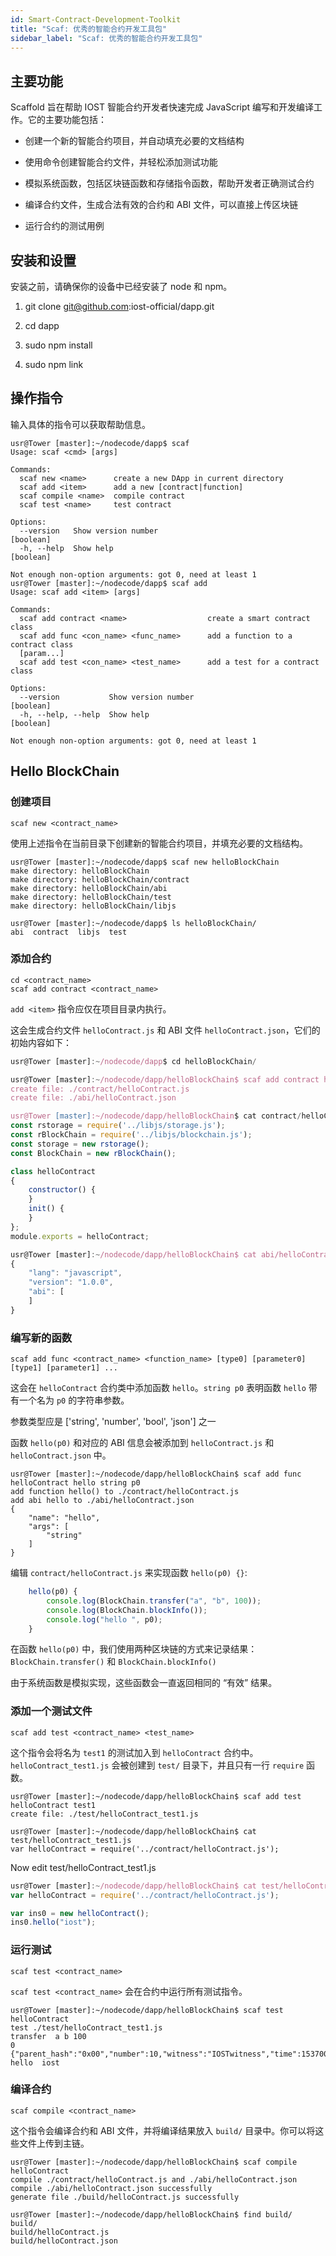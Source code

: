 ```yaml
---
id: Smart-Contract-Development-Toolkit
title: "Scaf: 优秀的智能合约开发工具包"
sidebar_label: "Scaf: 优秀的智能合约开发工具包"
---
```


## 主要功能

Scaffold 旨在帮助 IOST 智能合约开发者快速完成 JavaScript 编写和开发编译工作。它的主要功能包括：

- 创建一个新的智能合约项目，并自动填充必要的文档结构

- 使用命令创建智能合约文件，并轻松添加测试功能

- 模拟系统函数，包括区块链函数和存储指令函数，帮助开发者正确测试合约

- 编译合约文件，生成合法有效的合约和 ABI 文件，可以直接上传区块链

- 运行合约的测试用例

## 安装和设置

安装之前，请确保你的设备中已经安装了 node 和 npm。

1. git clone git@github.com:iost-official/dapp.git

2. cd dapp

3. sudo npm install

4. sudo npm link

## 操作指令

输入具体的指令可以获取帮助信息。

```console
usr@Tower [master]:~/nodecode/dapp$ scaf
Usage: scaf <cmd> [args]

Commands:
  scaf new <name>      create a new DApp in current directory
  scaf add <item>      add a new [contract|function]
  scaf compile <name>  compile contract
  scaf test <name>     test contract

Options:
  --version   Show version number                                      [boolean]
  -h, --help  Show help                                                [boolean]

Not enough non-option arguments: got 0, need at least 1
usr@Tower [master]:~/nodecode/dapp$ scaf add
Usage: scaf add <item> [args]

Commands:
  scaf add contract <name>                  create a smart contract class
  scaf add func <con_name> <func_name>      add a function to a contract class
  [param...]
  scaf add test <con_name> <test_name>      add a test for a contract class

Options:
  --version           Show version number                              [boolean]
  -h, --help, --help  Show help                                        [boolean]

Not enough non-option arguments: got 0, need at least 1
```

## Hello BlockChain

### 创建项目

```
scaf new <contract_name>
```

使用上述指令在当前目录下创建新的智能合约项目，并填充必要的文档结构。

```console
usr@Tower [master]:~/nodecode/dapp$ scaf new helloBlockChain
make directory: helloBlockChain
make directory: helloBlockChain/contract
make directory: helloBlockChain/abi
make directory: helloBlockChain/test
make directory: helloBlockChain/libjs

usr@Tower [master]:~/nodecode/dapp$ ls helloBlockChain/
abi  contract  libjs  test
```

### 添加合约

```
cd <contract_name>
scaf add contract <contract_name>
```

`add <item>` 指令应仅在项目目录内执行。

这会生成合约文件 `helloContract.js` 和 ABI 文件 `helloContract.json`，它们的初始内容如下：

```js
usr@Tower [master]:~/nodecode/dapp$ cd helloBlockChain/

usr@Tower [master]:~/nodecode/dapp/helloBlockChain$ scaf add contract helloContract
create file: ./contract/helloContract.js
create file: ./abi/helloContract.json

usr@Tower [master]:~/nodecode/dapp/helloBlockChain$ cat contract/helloContract.js
const rstorage = require('../libjs/storage.js');
const rBlockChain = require('../libjs/blockchain.js');
const storage = new rstorage();
const BlockChain = new rBlockChain();

class helloContract
{
    constructor() {
    }
    init() {
    }
};
module.exports = helloContract;

usr@Tower [master]:~/nodecode/dapp/helloBlockChain$ cat abi/helloContract.json
{
    "lang": "javascript",
    "version": "1.0.0",
    "abi": [
    ]
}
```

### 编写新的函数

```
scaf add func <contract_name> <function_name> [type0] [parameter0] [type1] [parameter1] ...
```

这会在 `helloContract` 合约类中添加函数 `hello`。`string p0` 表明函数 `hello` 带有一个名为 `p0` 的字符串参数。

参数类型应是 ['string', 'number', 'bool', 'json'] 之一

函数 `hello(p0)` 和对应的 ABI 信息会被添加到 `helloContract.js` 和 `helloContract.json` 中。

```console
usr@Tower [master]:~/nodecode/dapp/helloBlockChain$ scaf add func helloContract hello string p0
add function hello() to ./contract/helloContract.js
add abi hello to ./abi/helloContract.json
{
    "name": "hello",
    "args": [
        "string"
    ]
}
```

编辑 `contract/helloContract.js` 来实现函数 `hello(p0) {}`:

```js
    hello(p0) {
		console.log(BlockChain.transfer("a", "b", 100));
		console.log(BlockChain.blockInfo());
		console.log("hello ", p0);
    }
```

在函数 `hello(p0)` 中，我们使用两种区块链的方式来记录结果：`BlockChain.transfer()` 和 `BlockChain.blockInfo()`

由于系统函数是模拟实现，这些函数会一直返回相同的 “有效” 结果。

### 添加一个测试文件

```
scaf add test <contract_name> <test_name>
```

这个指令会将名为 `test1` 的测试加入到 `helloContract` 合约中。`helloContract_test1.js` 会被创建到 `test/` 目录下，并且只有一行 `require` 函数。

```console
usr@Tower [master]:~/nodecode/dapp/helloBlockChain$ scaf add test helloContract test1
create file: ./test/helloContract_test1.js

usr@Tower [master]:~/nodecode/dapp/helloBlockChain$ cat test/helloContract_test1.js
var helloContract = require('../contract/helloContract.js');
```
Now edit test/helloContract_test1.js
```js
usr@Tower [master]:~/nodecode/dapp/helloBlockChain$ cat test/helloContract_test1.js
var helloContract = require('../contract/helloContract.js');

var ins0 = new helloContract();
ins0.hello("iost");
```

### 运行测试

```
scaf test <contract_name>
```

`scaf test <contract_name>` 会在合约中运行所有测试指令。

```console
usr@Tower [master]:~/nodecode/dapp/helloBlockChain$ scaf test helloContract
test ./test/helloContract_test1.js
transfer  a b 100
0
{"parent_hash":"0x00","number":10,"witness":"IOSTwitness","time":1537000000}
hello  iost
```

### 编译合约

```
scaf compile <contract_name>
```

这个指令会编译合约和 ABI 文件，并将编译结果放入 `build/` 目录中。你可以将这些文件上传到主链。

```console
usr@Tower [master]:~/nodecode/dapp/helloBlockChain$ scaf compile helloContract
compile ./contract/helloContract.js and ./abi/helloContract.json
compile ./abi/helloContract.json successfully
generate file ./build/helloContract.js successfully

usr@Tower [master]:~/nodecode/dapp/helloBlockChain$ find build/
build/
build/helloContract.js
build/helloContract.json
```
